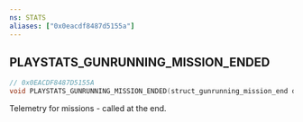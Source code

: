 ```yaml
---
ns: STATS
aliases: ["0x0eacdf8487d5155a"]
---
```

## PLAYSTATS_GUNRUNNING_MISSION_ENDED

```c
// 0x0EACDF8487D5155A
void PLAYSTATS_GUNRUNNING_MISSION_ENDED(struct_gunrunning_mission_end data);
```

Telemetry for missions - called at the end.


